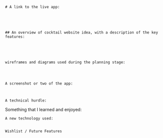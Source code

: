 
    # A link to the live app:




    
    ## An overview of cocktail website idea, with a description of the key features:




    
    wireframes and diagrams used during the planning stage:



    
    A screenshot or two of the app: 
    

    
    A technical hurdle:





    
   Something that I learned and enjoyed:





    
    A new technology used:

    
    Wishlist / Future Features
